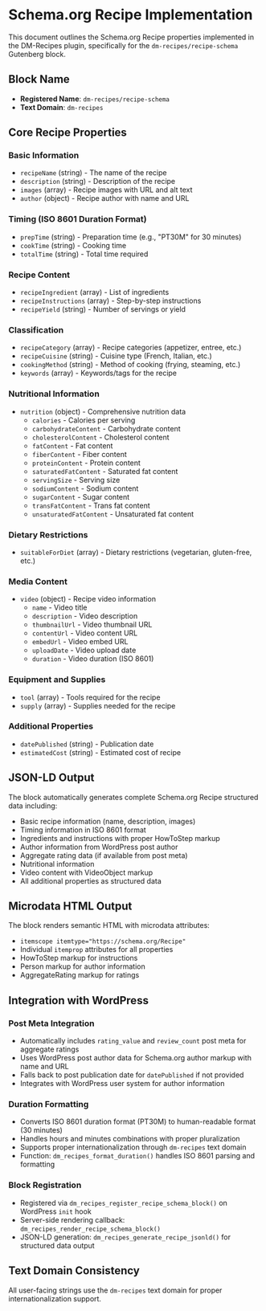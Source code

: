 # Schema.org Recipe Implementation

This document outlines the Schema.org Recipe properties implemented in the DM-Recipes plugin, specifically for the `dm-recipes/recipe-schema` Gutenberg block.

## Block Name
- **Registered Name**: `dm-recipes/recipe-schema`
- **Text Domain**: `dm-recipes`

## Core Recipe Properties

### Basic Information
- `recipeName` (string) - The name of the recipe
- `description` (string) - Description of the recipe
- `images` (array) - Recipe images with URL and alt text
- `author` (object) - Recipe author with name and URL

### Timing (ISO 8601 Duration Format)
- `prepTime` (string) - Preparation time (e.g., "PT30M" for 30 minutes)
- `cookTime` (string) - Cooking time 
- `totalTime` (string) - Total time required

### Recipe Content
- `recipeIngredient` (array) - List of ingredients
- `recipeInstructions` (array) - Step-by-step instructions
- `recipeYield` (string) - Number of servings or yield

### Classification
- `recipeCategory` (array) - Recipe categories (appetizer, entree, etc.)
- `recipeCuisine` (string) - Cuisine type (French, Italian, etc.)
- `cookingMethod` (string) - Method of cooking (frying, steaming, etc.)
- `keywords` (array) - Keywords/tags for the recipe

### Nutritional Information
- `nutrition` (object) - Comprehensive nutrition data
  - `calories` - Calories per serving
  - `carbohydrateContent` - Carbohydrate content
  - `cholesterolContent` - Cholesterol content
  - `fatContent` - Fat content
  - `fiberContent` - Fiber content
  - `proteinContent` - Protein content
  - `saturatedFatContent` - Saturated fat content
  - `servingSize` - Serving size
  - `sodiumContent` - Sodium content
  - `sugarContent` - Sugar content
  - `transFatContent` - Trans fat content
  - `unsaturatedFatContent` - Unsaturated fat content

### Dietary Restrictions
- `suitableForDiet` (array) - Dietary restrictions (vegetarian, gluten-free, etc.)

### Media Content
- `video` (object) - Recipe video information
  - `name` - Video title
  - `description` - Video description
  - `thumbnailUrl` - Video thumbnail URL
  - `contentUrl` - Video content URL
  - `embedUrl` - Video embed URL
  - `uploadDate` - Video upload date
  - `duration` - Video duration (ISO 8601)

### Equipment and Supplies
- `tool` (array) - Tools required for the recipe
- `supply` (array) - Supplies needed for the recipe

### Additional Properties
- `datePublished` (string) - Publication date
- `estimatedCost` (string) - Estimated cost of recipe

## JSON-LD Output

The block automatically generates complete Schema.org Recipe structured data including:

- Basic recipe information (name, description, images)
- Timing information in ISO 8601 format
- Ingredients and instructions with proper HowToStep markup
- Author information from WordPress post author
- Aggregate rating data (if available from post meta)
- Nutritional information
- Video content with VideoObject markup
- All additional properties as structured data

## Microdata HTML Output

The block renders semantic HTML with microdata attributes:
- `itemscope itemtype="https://schema.org/Recipe"`
- Individual `itemprop` attributes for all properties
- HowToStep markup for instructions
- Person markup for author information
- AggregateRating markup for ratings

## Integration with WordPress

### Post Meta Integration
- Automatically includes `rating_value` and `review_count` post meta for aggregate ratings
- Uses WordPress post author data for Schema.org author markup with name and URL
- Falls back to post publication date for `datePublished` if not provided
- Integrates with WordPress user system for author information

### Duration Formatting
- Converts ISO 8601 duration format (PT30M) to human-readable format (30 minutes)
- Handles hours and minutes combinations with proper pluralization
- Supports proper internationalization through `dm-recipes` text domain
- Function: `dm_recipes_format_duration()` handles ISO 8601 parsing and formatting

### Block Registration
- Registered via `dm_recipes_register_recipe_schema_block()` on WordPress `init` hook
- Server-side rendering callback: `dm_recipes_render_recipe_schema_block()`
- JSON-LD generation: `dm_recipes_generate_recipe_jsonld()` for structured data output

## Text Domain Consistency
All user-facing strings use the `dm-recipes` text domain for proper internationalization support.